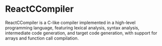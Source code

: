 # ReactCCompiler
ReactCCompiler is a C-like compiler implemented in a high-level programming language, featuring lexical analysis, syntax analysis, intermediate code generation, and target code generation, with support for arrays and function call compilation.
